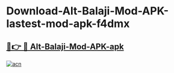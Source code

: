 # Download-Alt-Balaji-Mod-APK-lastest-mod-apk-f4dmx

<h2><a href="https://apkcomod.com?title=Alt-Balaji-Mod-APK">🔗👉 🔴 Alt-Balaji-Mod-APK-apk </a></h2>

[![acn](https://github.com/user-attachments/assets/0f9c940e-d8b0-45ae-aac7-cd30a18b3e1c)](https://apkcomod.com?title=Alt-Balaji-Mod-APK)
